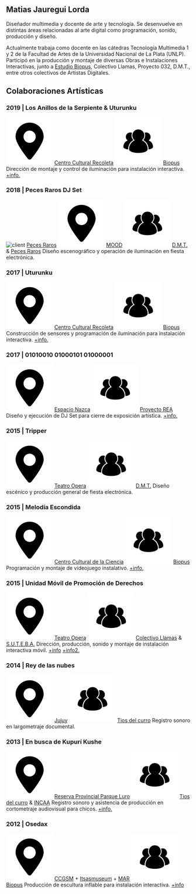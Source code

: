 ## Matias Jauregui Lorda

Diseñador multimedia y docente de arte y tecnología. Se desenvuelve en distintas áreas relacionadas al arte digital como programación, sonido, producción y diseño.

Actualmente trabaja como docente en las cátedras Tecnología Multimedia 1 y 2 de la Facultad de Artes de la Universidad Nacional de La Plata (UNLP). Participó en la producción y montaje de diversas Obras e Instalaciones Interactivas, junto a [Estudio Biopus](http://www.estudiobiopus.com.ar), Colectivo Llamas, Proyecto 032, D.M.T., entre otros colectivos de Artistas Digitales.

## Colaboraciones Artísticas

### 2019 | Los Anillos de la Serpiente & Uturunku
![location](/images/location.png) [Centro Cultural Recoleta](http://www.centroculturalrecoleta.org/)
![team](/images/team.png) [Biopus](http://www.estudiobiopus.com.ar/estudio/)
Dirección de montaje y control de iluminación para instalación interactiva. [+info.](http://www.estudiobiopus.com.ar/estudio/serpiente.html)

### 2018 | Peces Raros DJ Set
![client](/images/client.png) [Peces Raros](https://www.facebook.com/moodlaplata/)
![location](/images/location.png) [MOOD](https://www.facebook.com/moodlaplata/)
![team](/images/team.png) [D.M.T.](https://www.facebook.com/DynamicAndModernTrip/) & [Peces Raros](https://www.facebook.com/peces/)
Diseño escenográfico y operación de iluminación en fiesta electrónica.

### 2017 | Uturunku
![location](/images/location.png) [Centro Cultural Recoleta](http://www.centroculturalrecoleta.org/)
![team](/images/team.png) [Biopus](http://www.estudiobiopus.com.ar/estudio/)
Construcción de sensores y programación de iluminación para instalación interactiva. [+info.](http://www.estudiobiopus.com.ar/estudio/uturunku.html)

### 2017 | 01010010 01000101 01000001
![location](/images/location.png) [Espacio Nazca](https://www.facebook.com/nazcaespacio/)
![team](/images/team.png) [Proyecto REA](https://www.instagram.com/proyectorea/)
Diseño y ejecución de DJ Set para cierre de exposición artística. [+info.](https://www.facebook.com/rea.proyecto/videos/193827411517002/)

### 2015 | Tripper
![location](/images/location.png) [Teatro Opera](https://www.facebook.com/operalaplata/)
![team](/images/team.png) [D.M.T.](https://www.facebook.com/DynamicAndModernTrip/)
Diseño escénico y producción general de fiesta electrónica.

### 2015 | Melodía Escondida
![location](/images/location.png) [Centro Cultural de la Ciencia](http://ccciencia.gob.ar/)
![team](/images/team.png) [Biopus](http://www.estudiobiopus.com.ar/estudio/)
Programación y montaje de videojuego instalativo. [+info.](http://www.estudiobiopus.com.ar/estudio/melodia_escondida.html)

### 2015 | Unidad Móvil de Promoción de Derechos
![location](/images/location.png) [Teatro Opera](https://www.facebook.com/operalaplata/)
![team](/images/team.png) [Colectivo Llamas]() & [S.U.T.E.B.A.](https://www.suteba.org.ar/)
Dirección, producción, sonido y montaje de instalación interactiva móvil. [+info](https://vimeo.com/284396845) [+info2.](https://vimeo.com/284761445)

### 2014 | Rey de las nubes
![location](/images/location.png) [Jujuy](http://www.turismo.jujuy.gov.ar/)
![team](/images/team.png) [Tios del curro]()
Registro sonoro en largometraje documental.

### 2013 | En busca de Kupurí Kushe
![location](/images/location.png) [Reserva Provincial Parque Luro](https://turismo.lapampa.gob.ar/index.php/reserva-provincial-parque-luro)
![team](/images/team.png) [Tios del curro]() & [INCAA](http://www.incaa.gov.ar/)
Registro sonoro y asistencia de producción en cortometraje audiovisual para chicos. [+info.](https://www.youtube.com/watch?v=LCUgZPifyto)

### 2012 | Osedax
![location](/images/location.png) [CCGSM](http://www.elculturalsanmartin.org/) + [Itsasmuseum](https://www.itsasmuseum.eus/) + [MAR](https://www.gba.gob.ar/museomar)
![team](/images/team.png) [Biopus](http://www.estudiobiopus.com.ar/estudio/)
Producción de escultura inflable para instalación interactiva. [+info](http://www.estudiobiopus.com.ar/estudio/osedax.html)

